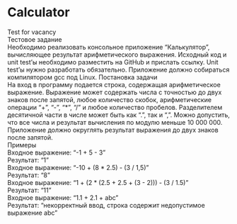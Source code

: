 # Calculator
Test for vacancy<br>
Тестовое задание<br>
Необходимо реализовать консольное приложение “Калькулятор”, вычисляющее результат арифметического выражения. Исходный код и unit test’ы необходимо разместить на GitHub и прислать ссылку. Unit test’ы нужно разработать обязательно. Приложение должно собираться компилятором gcc под Linux.
Постановка задачи<br>
На вход в программу подается строка, содержащая арифметическое выражение. Выражение может содержать числа с точностью до двух знаков после запятой, любое количество скобок, арифметические операции “+”, “-”, “*”, “/” и любое количество пробелов. Разделителем десятичной части в числе может быть как “.”, так и “,”. Можно допустить, что все числа и результат вычисления по модулю меньше 10 000 000. Приложение должно округлять результат выражения до двух знаков после запятой.<br>
Примеры<br>
Входное выражение: “-1 + 5 - 3”<br>
Результат: “1”<br>
Входное выражение: “-10 + (8 * 2.5) - (3 / 1,5)”<br>
Результат: “8”<br>
Входное выражение: “1 + (2 * (2.5 + 2.5 + (3 - 2))) - (3 / 1.5)”<br>
Результат: “11”<br>
Входное выражение: “1.1 + 2.1 + abc”<br>
Результат: “некорректный ввод, строка содержит недопустимое выражение abc”<br>
